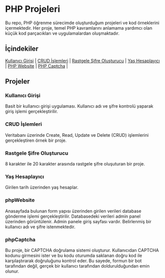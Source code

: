 # PHP Projeleri

Bu repo, PHP öğrenme sürecimde oluşturduğum projeleri ve kod örneklerini içermektedir. Her proje, temel PHP kavramlarını anlamama yardımcı olan küçük kod parçacıkları ve uygulamalardan oluşmaktadır.

## İçindekiler

  [Kullanıcı Girişi](#kullanıcı-girişi) | 
  [CRUD İşlemleri](#crud-işlemleri) | 
  [Rastgele Şifre Oluşturucu](#kullanıcı-girişi) |
  [Yaş Hesaplayıcı](#yas-hesaplayıcı) |
  [PHP Website](#phpWebsite) |
  [PHP Captcha](#phpCaptcha) |
  

## Projeler

### Kullanıcı Girişi
Basit bir kullanıcı girişi uygulaması. Kullanıcı adı ve şifre kontrolü yaparak giriş işlemi gerçekleştirilir.

### CRUD İşlemleri
Veritabanı üzerinde Create, Read, Update ve Delete (CRUD) işlemlerini gerçekleştiren örnek bir proje.

### Rastgele Şifre Oluşturucu
8 karakter ile 20 karakter arasında rastgele şifre oluşuturan bir proje.

### Yaş Hesaplayıcı
Girilen tarih üzerinden yaş hesaplar.

### phpWebsite
Anasayfada bulunan form yapısı üzerinden girilen verileri database gönderme işlemi gerçekleştirilir. Databasedeki verileri admin panel üzerinden görüntülenir. Admin panele giriş sayfası vardır. Belirlenmiş bir kullanıcı adı ve şifre istenmektedir.

### phpCaptcha
Bu proje, bir CAPTCHA doğrulama sistemi oluşturur. Kullanıcıdan CAPTCHA kodunu girmesini ister ve bu kodu oturumda saklanan doğru kod ile karşılaştırarak doğruluğunu kontrol eder. Bu sayede, formun bir bot tarafından değil, gerçek bir kullanıcı tarafından doldurulduğundan emin olunur.










